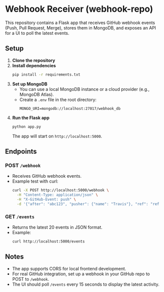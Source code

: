 # Webhook Receiver (webhook-repo)

This repository contains a Flask app that receives GitHub webhook events (Push, Pull Request, Merge), stores them in MongoDB, and exposes an API for a UI to poll the latest events.

## Setup

1. **Clone the repository**
2. **Install dependencies**
   ```bash
   pip install -r requirements.txt
   ```
3. **Set up MongoDB**
   - You can use a local MongoDB instance or a cloud provider (e.g., MongoDB Atlas).
   - Create a `.env` file in the root directory:
     ```env
     MONGO_URI=mongodb://localhost:27017/webhook_db
     ```
4. **Run the Flask app**
   ```bash
   python app.py
   ```
   The app will start on `http://localhost:5000`.

## Endpoints

### POST `/webhook`
- Receives GitHub webhook events.
- Example test with curl:
  ```bash
  curl -X POST http://localhost:5000/webhook \
    -H "Content-Type: application/json" \
    -H "X-GitHub-Event: push" \
    -d '{"after": "abc123", "pusher": {"name": "Travis"}, "ref": "refs/heads/staging"}'
  ```

### GET `/events`
- Returns the latest 20 events in JSON format.
- Example:
  ```bash
  curl http://localhost:5000/events
  ```

## Notes
- The app supports CORS for local frontend development.
- For real GitHub integration, set up a webhook in your GitHub repo to POST to `/webhook`.
- The UI should poll `/events` every 15 seconds to display the latest activity.

